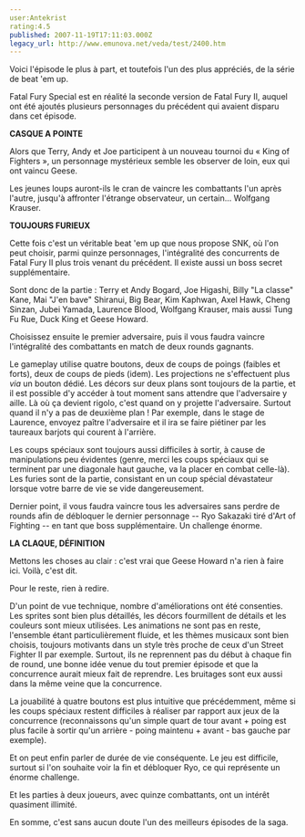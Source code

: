 ```yaml
---
user:Antekrist
rating:4.5
published: 2007-11-19T17:11:03.000Z
legacy_url: http://www.emunova.net/veda/test/2400.htm
---
```

Voici l'épisode le plus à part, et toutefois l'un des plus appréciés, de la série de beat 'em up.  

Fatal Fury Special est en réalité la seconde version de Fatal Fury II, auquel ont été ajoutés plusieurs personnages du précédent qui avaient disparu dans cet épisode.  

  

**CASQUE A POINTE**  

Alors que Terry, Andy et Joe participent à un nouveau tournoi du « King of Fighters », un personnage mystérieux semble les observer de loin, eux qui ont vaincu Geese.  

Les jeunes loups auront-ils le cran de vaincre les combattants l'un après l'autre, jusqu'à affronter l'étrange observateur, un certain... Wolfgang Krauser.  

  

**TOUJOURS FURIEUX**  

Cette fois c'est un véritable beat 'em up que nous propose SNK, où l'on peut choisir, parmi quinze personnages, l'intégralité des concurrents de Fatal Fury II plus trois venant du précédent. Il existe aussi un boss secret supplémentaire.  

Sont donc de la partie : Terry et Andy Bogard, Joe Higashi, Billy "La classe" Kane, Mai "J'en bave" Shiranui, Big Bear, Kim Kaphwan, Axel Hawk, Cheng Sinzan, Jubei Yamada, Laurence Blood, Wolfgang Krauser, mais aussi Tung Fu Rue, Duck King et Geese Howard.  

Choisissez ensuite le premier adversaire, puis il vous faudra vaincre l'intégralité des combattants en match de deux rounds gagnants.  

Le gameplay utilise quatre boutons, deux de coups de poings (faibles et forts), deux de coups de pieds (idem). Les projections ne s'effectuent plus _via_ un bouton dédié. Les décors sur deux plans sont toujours de la partie, et il est possible d'y accéder à tout moment sans attendre que l'adversaire y aille. Là où ça devient rigolo, c'est quand on y projette l'adversaire. Surtout quand il n'y a pas de deuxième plan ! Par exemple, dans le stage de Laurence, envoyez paître l'adversaire et il ira se faire piétiner par les taureaux barjots qui courent à l'arrière.  

Les coups spéciaux sont toujours aussi difficiles à sortir, à cause de manipulations peu évidentes (genre, merci les coups spéciaux qui se terminent par une diagonale haut gauche, va la placer en combat celle-là). Les furies sont de la partie, consistant en un coup spécial dévastateur lorsque votre barre de vie se vide dangereusement.  

Dernier point, il vous faudra vaincre tous les adversaires sans perdre de rounds afin de débloquer le dernier personnage -- Ryo Sakazaki tiré d'Art of Fighting -- en tant que boss supplémentaire. Un challenge énorme.  

  

**LA CLAQUE, DÉFINITION**  

Mettons les choses au clair : c'est vrai que Geese Howard n'a rien à faire ici. Voilà, c'est dit.  

Pour le reste, rien à redire.  

D'un point de vue technique, nombre d'améliorations ont été consenties. Les sprites sont bien plus détaillés, les décors fourmillent de détails et les couleurs sont mieux utilisées. Les animations ne sont pas en reste, l'ensemble étant particulièrement fluide, et les thèmes musicaux sont bien choisis, toujours motivants dans un style très proche de ceux d'un Street Fighter II par exemple. Surtout, ils ne reprennent pas du début à chaque fin de round, une bonne idée venue du tout premier épisode et que la concurrence aurait mieux fait de reprendre. Les bruitages sont eux aussi dans la même veine que la concurrence.  

La jouabilité à quatre boutons est plus intuitive que précédemment, même si les coups spéciaux restent difficiles à réaliser par rapport aux jeux de la concurrence (reconnaissons qu'un simple quart de tour avant + poing est plus facile à sortir qu'un arrière - poing maintenu + avant - bas gauche par exemple).  

Et on peut enfin parler de durée de vie conséquente. Le jeu est difficile, surtout si l'on souhaite voir la fin et débloquer Ryo, ce qui représente un énorme challenge.  

Et les parties à deux joueurs, avec quinze combattants, ont un intérêt quasiment illimité.  

En somme, c'est sans aucun doute l'un des meilleurs épisodes de la saga.
